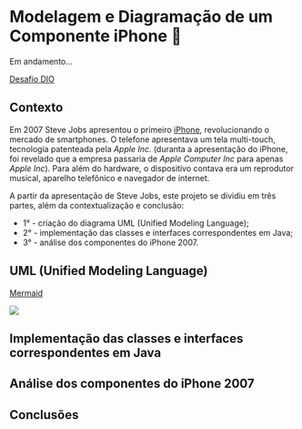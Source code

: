 # Modelagem e Diagramação de um Componente iPhone 📱

Em andamento...

[Desafio DIO](https://github.com/digitalinnovationone/trilha-java-basico/tree/main/desafios/poo)

## Contexto

Em 2007 Steve Jobs apresentou o primeiro [iPhone](https://www.youtube.com/watch?v=VQKMoT-6XSg), revolucionando o mercado de smartphones. O telefone apresentava um tela multi-touch, tecnologia patenteada pela *Apple Inc.* (duranta a apresentação do iPhone, foi revelado que a empresa passaria de *Apple Computer Inc* para apenas *Apple Inc*). Para além do hardware, o dispositivo contava era um reprodutor musical, aparelho telefônico e navegador de internet.

A partir da apresentação de Steve Jobs, este projeto se dividiu em três partes, além da contextualização e conclusão:
- 1° - criação do diagrama UML (Unified Modeling Language);
- 2° - implementação das classes e interfaces correspondentes em Java;
- 3° - análise dos componentes do iPhone 2007.

## UML (Unified Modeling Language)

[Mermaid](https://mermaid.js.org/intro/)

[![](https://mermaid.ink/img/pako:eNptksFuwjAMhl-lyqnT4AV6mIS2yw5DCKadejGJaS2lduUmaAPx7svaguhKTskfx99vO2djxaEpjPXQdW8ElUJTcpZWr2RbbFVcDKIfsSMLPjsP13_rOYgFzZ_ulBZi90_q0KMlYRhT5LugxFXW9Kcx8lLyPXbVgqKv5TO9PQiTlQnXU5UgxCHj2KDKPQ4CssOpBUoZCPRVVJHkS075Y-wajliBE33ngMoYJlT8pj3pBiriWxFR_QTuaCh1LUdY7SGfOovg6QTXFI890KYWxiv4djnKy-XLfCaziHn7ZiGzUgeQWZjU0AbIpU_ReyhNqLHB0hRp6_AA0YfSlHxJoZBM7H7YmiJoxIVRiVVtigP4Lp1i69Iwxk81qpdfAs7I7A?type=png)](https://mermaid.live/edit#pako:eNptksFuwjAMhl-lyqnT4AV6mIS2yw5DCKadejGJaS2lduUmaAPx7svaguhKTskfx99vO2djxaEpjPXQdW8ElUJTcpZWr2RbbFVcDKIfsSMLPjsP13_rOYgFzZ_ulBZi90_q0KMlYRhT5LugxFXW9Kcx8lLyPXbVgqKv5TO9PQiTlQnXU5UgxCHj2KDKPQ4CssOpBUoZCPRVVJHkS075Y-wajliBE33ngMoYJlT8pj3pBiriWxFR_QTuaCh1LUdY7SGfOovg6QTXFI890KYWxiv4djnKy-XLfCaziHn7ZiGzUgeQWZjU0AbIpU_ReyhNqLHB0hRp6_AA0YfSlHxJoZBM7H7YmiJoxIVRiVVtigP4Lp1i69Iwxk81qpdfAs7I7A)


## Implementação das classes e interfaces correspondentes em Java

## Análise dos componentes do iPhone 2007

## Conclusões
